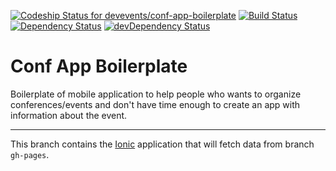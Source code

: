[![Codeship Status for devevents/conf-app-boilerplate](https://codeship.com/projects/fd7e1b10-0a37-0133-3a25-5ae6dce7dd45/status?branch=master)](https://codeship.com/projects/90677)
[![Build Status](https://travis-ci.org/devevents/conf-app-boilerplate.svg?branch=master)](https://travis-ci.org/devevents/conf-app-boilerplate)
[![Dependency Status](https://david-dm.org/devevents/conf-app-boilerplate.png)](https://david-dm.org/devevents/conf-app-boilerplate)
[![devDependency Status](https://david-dm.org/devevents/conf-app-boilerplate/dev-status.svg)](https://david-dm.org/devevents/conf-app-boilerplate#info=devDependencies)

# Conf App Boilerplate

Boilerplate of mobile application to help people who wants to organize conferences/events and don't have time enough
to create an app with information about the event.

---

This branch contains the [Ionic](http://ionicframework.com/) application that will fetch data from branch `gh-pages`.
